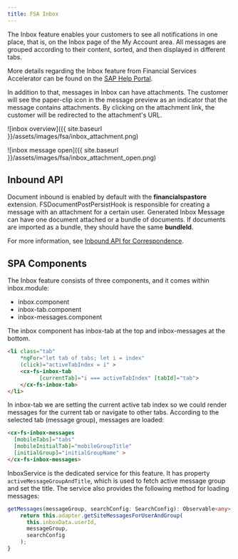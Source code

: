 ```yaml
---
title: FSA Inbox
---
```


The Inbox feature enables your customers to see all notifications in one place, that is, on the Inbox page of the My Account area. All messages are grouped according to their content, sorted, and then displayed in different tabs.

More details regarding the Inbox feature from Financial Services Accelerator can be found on the
 [SAP Help Portal](https://help.sap.com/viewer/4c33bf189ab9409e84e589295c36d96e/latest/en-US/abe842cac00a4f34a756cd720d4c2288.html).

In addition to that, messages in Inbox can have attachments. The customer will see the paper-clip icon in the message preview as an indicator that the message contains attachments. By clicking on the attachment link, the customer will be redirected to the attachment's URL.

![inbox overview]({{ site.baseurl }}/assets/images/fsa/inbox_attachment.png)

![inbox message open]({{ site.baseurl }}/assets/images/fsa/inbox_attachment_open.png)

## Inbound API

Document inbound is enabled by default with the **financialspastore** extension. FSDocumentPostPersistHook is responsible for creating a message with an attachment for a certain user. Generated Inbox Message can have one document attached or a bundle of documents. If documents are imported as a bundle, they should have the same **bundleId**.

For more information, see  [Inbound API for Correspondence](https://help.sap.com/viewer/4c33bf189ab9409e84e589295c36d96e/latest/en-US/cfe6ce0fba1e45b88db9e076ec801a61.html?q=fsDocumentPostPersistHook).

## SPA Components

The Inbox feature consists of three components, and it comes within inbox.module:

- inbox.component
- inbox-tab.component
- inbox-messages.component

The inbox component has inbox-tab at the top and inbox-messages at the bottom.

```html
<li class="tab"
    *ngFor="let tab of tabs; let i = index"
    (click)="activeTabIndex = i" >
    <cx-fs-inbox-tab 
          [currentTab]="i === activeTabIndex" [tabId]="tab">
    </cx-fs-inbox-tab>
</li>
```

In inbox-tab we are setting the current active tab index so we could render messages for the current tab or navigate to other tabs. According to the selected tab (message group), messages are loaded:

```html
<cx-fs-inbox-messages
  [mobileTabs]="tabs"
  [mobileInitialTab]="mobileGroupTitle"
  [initialGroup]="initialGroupName" >
</cx-fs-inbox-messages>
```

InboxService is the dedicated service for this feature. It has property `activeMessageGroupAndTitle`, which is used to fetch active message group and set the title. The service also provides the following method for loading messages:

```typescript
getMessages(messageGroup, searchConfig: SearchConfig): Observable<any> {
    return this.adapter.getSiteMessagesForUserAndGroup(
      this.inboxData.userId,
      messageGroup,
      searchConfig
    );
}
```
